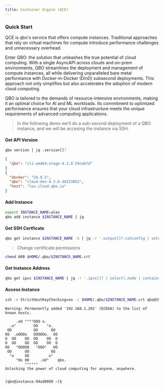 ```yaml
---
title: Container Engine (QCE)
---
```


### Quick Start

QCE is qbo's service that offers compute instances. Traditional approaches that rely on virtual machines for compute introduce performance challenges and unnecessary overhead.

Enter QBO: the solution that unleashes the true potential of cloud computing. With a single AsyncAPI across clouds and on-prem environments, QBO streamlines the deployment and management of compute instances, all while delivering unparalleled bare metal performance with Docker-in-Docker (DinD) subsecond deployments. This approach not only simplifies but also accelerates the adoption of modern cloud computing.

QBO is tailored to the demands of resource-intensive environments, making it an optimal choice for AI and ML workloads. Its commitment to optimized performance ensures that your cloud infrastructure meets the unique requirements of advanced computing applications.

> In the following demo we'll do a sub-second deployment of a QBO instance, and we will be accesing the instance via SSH.

#### Get API Version

```bash
qbo version | jq .version[]?
```

```json
{
  "qbo": "cli-amd64:stage-4.3.0.59ceb7d"
}
{
  "docker": "24.0.5",
  "qbo": "cloud-dev-4.3.0.dd223852",
  "host": "lux.cloud.qbo.io"
}
```

#### Add Instance

```bash
export INSTANCE_NAME=alex
qbo add instance $INSTANCE_NAME | jq
```

#### Get SSH Certficate

```bash
qbo get instance $INSTANCE_NAME -k | jq -r '.output[]?.sshconfig | select( . != null)' > $HOME/.qbo/$INSTANCE_NAME.crt
```

> Change certificate permissions

```bash
chmod 600 $HOME/.qbo/$INSTANCE_NAME.crt
```

#### Get Instance Address

```bash
qbo get ipvs $INSTANCE_NAME | jq -r '.ipvs[]? | select(.node | contains("insta")) | .vip'
```

#### Access Instance

```bash
ssh -o StrictHostKeyChecking=no -i $HOME/.qbo/$INSTANCE_NAME.crt qbo@192.168.1.201
```

```
Warning: Permanently added '192.168.1.201' (ECDSA) to the list of known hosts.

     .oO °°°°OOO o.
  .o°        OO    °o.
 OO          OO      OO
OO  .oOOOo   OOOOOo.  OO
O  OO    OO  OO    OO  O
O  OO    OO  OO    OO  O
OO   °OOOOO   °OOO°   OO
 OO      OO          OO
  °o     OO         o°
     °Oo 00     .oO°    qbo.
         °°°°°°
Unlocking the power of cloud computing for anyone, anywhere.


[qbo@instance-94ad0889 ~]$
```
